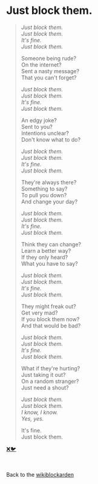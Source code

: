 # Just block them.

> *Just block them.<br>
> Just block them.<br>
> It's fine.<br>
> Just block them.*
> 
> Someone being rude?<br>
> On the internet?<br>
> Sent a nasty message?<br>
> That you can't forget?
>
> *Just block them.<br>
> Just block them.<br>
> It's fine.<br>
> Just block them.*
>
> An edgy joke?<br>
> Sent to you?<br>
> Intentions unclear?<br>
> Don't know what to do?
>
> *Just block them.<br>
> Just block them.<br>
> It's fine.<br>
> Just block them.*
>
> They're always there?<br>
> Something to say?<br>
> To pull you down?<br>
> And change your day?
>
> *Just block them.<br>
> Just block them.<br>
> It's fine.<br>
> Just block them.*
>
> Think they can change?<br>
> Learn a better way?<br>
> If they only heard?<br>
> What you have to say?
>
> *Just block them.<br>
> Just block them.<br>
> It's fine.<br>
> Just block them.*
>
> They might freak out?<br>
> Get very mad?<br>
> If you block them now?<br>
> And that would be bad?
>
> *Just block them.<br>
> Just block them.<br>
> It's fine.<br>
> Just block them.*
>
> What if they're hurting?<br>
> Just taking it out?<br>
> On a random stranger?<br>
> Just need a shout?
>
> *Just block them.<br>
> Just block them.<br>
> I know, I know.<br>
> Yes, yes.*
>
> It's fine.<br>
> Just block them.

[❌🐦](https://youtu.be/WMJ1H3Ai-qs)

<br>

Back to the [wikiblockarden](/wikiblogarden)
